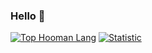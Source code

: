 ### Hello 👋

[![Top Hooman Lang](https://github-readme-stats.vercel.app/api/top-langs/?username=igun997&show_icons=true&theme=dracula)](https://github.com/igun997)
[![Statistic](https://github-readme-stats.vercel.app/api?username=igun997&count_private=true&show_icons=true&theme=dracula)](https://github.com/igun997)
